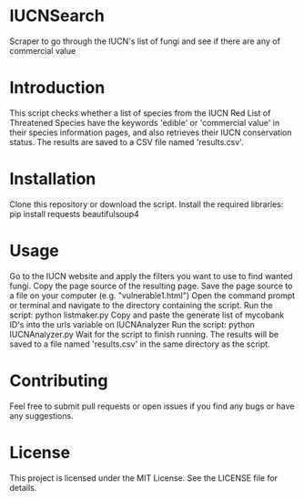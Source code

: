 # IUCNSearch
Scraper to go through the IUCN's list of fungi and see if there are any of commercial value

# Introduction
This script checks whether a list of species from the IUCN Red List of Threatened Species have the keywords 'edible' or 'commercial value' in their species information pages, and also retrieves their IUCN conservation status. The results are saved to a CSV file named 'results.csv'.

# Installation
Clone this repository or download the script.
Install the required libraries: pip install requests beautifulsoup4

# Usage
Go to the IUCN website and apply the filters you want to use to find wanted fungi.
Copy the page source of the resulting page.
Save the page source to a file on your computer (e.g. "vulnerable1.html")
Open the command prompt or terminal and navigate to the directory containing the script.
Run the script: python listmaker.py
Copy and paste the generate list of mycobank ID's into the urls variable on IUCNAnalyzer
Run the script: python IUCNAnalyzer.py
Wait for the script to finish running. The results will be saved to a file named 'results.csv' in the same directory as the script.

# Contributing
Feel free to submit pull requests or open issues if you find any bugs or have any suggestions.

# License
This project is licensed under the MIT License. See the LICENSE file for details.
